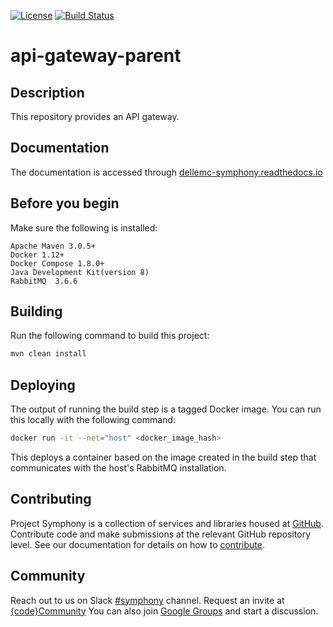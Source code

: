 [![License](https://img.shields.io/badge/License-EPL%201.0-red.svg)](https://opensource.org/licenses/EPL-1.0)
[![Build Status](https://travis-ci.org/dellemc-symphony/api-gateway-parent.svg?branch=master)](https://travis-ci.org/dellemc-symphony/api-gateway-parent)

# api-gateway-parent
## Description
This repository provides an API gateway.

## Documentation
The documentation is accessed through [dellemc-symphony.readthedocs.io][documentation]

## Before you begin
Make sure the following is installed:
```
Apache Maven 3.0.5+
Docker 1.12+
Docker Compose 1.8.0+
Java Development Kit(version 8)
RabbitMQ  3.6.6
```
## Building
Run the following command to build this project:
```bash
mvn clean install
```

## Deploying
The output of running the build step is a tagged Docker image.
You can run this locally with the following command:
```bash
docker run -it --net="host" <docker_image_hash>
```
This deploys a container based on the image created in the build step that communicates with the host's RabbitMQ installation.

## Contributing
Project Symphony is a collection of services and libraries housed at [GitHub][github].
Contribute code and make submissions at the relevant GitHub repository level.
See our documentation for details on how to [contribute][contributing].
## Community
Reach out to us on Slack [#symphony][slack] channel. Request an invite at [{code}Community][codecommunity]
You can also join [Google Groups][googlegroups] and start a discussion.
 
[slack]: https://codecommunity.slack.com/messages/symphony
[googlegroups]: https://groups.google.com/forum/#!forum/dellemc-symphony
[codecommunity]: http://community.codedellemc.com/
[contributing]: http://dellemc-symphony.readthedocs.io/en/latest/contributingtosymphony.html
[github]: https://github.com/dellemc-symphony
[documentation]: https://dellemc-symphony.readthedocs.io/en/latest/
